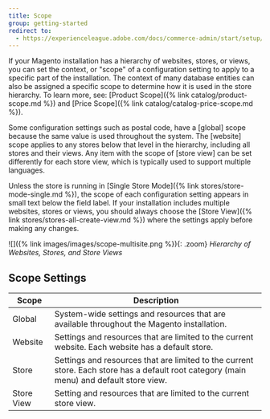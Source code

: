 ```yaml
---
title: Scope
group: getting-started
redirect to:
  - https://experienceleague.adobe.com/docs/commerce-admin/start/setup/websites-stores-views.html#scope-settings
---
```


If your Magento installation has a hierarchy of websites, stores, or views, you can set the context, or "scope" of a configuration setting to apply to a specific part of the installation. The context of many database entities can also be assigned a specific scope to determine how it is used in the store hierarchy. To learn more, see: [Product Scope]({% link catalog/product-scope.md %}) and [Price Scope]({% link catalog/catalog-price-scope.md %}).

Some configuration settings such as postal code, have a [global] scope because the same value is used throughout the system. The [website] scope applies to any stores below that level in the hierarchy, including all stores and their views. Any item with the scope of [store view] can be set differently for each store view, which is typically used to support multiple languages.

Unless the store is running in [Single Store Mode]({% link stores/store-mode-single.md %}), the scope of each configuration setting appears in small text below the field label. If your installation includes multiple websites, stores or views, you should always choose the [Store View]({% link stores/stores-all-create-view.md %}) where the settings apply before making any changes.

![]({% link images/images/scope-multisite.png %}){: .zoom}
*Hierarchy of Websites, Stores, and Store Views*

## Scope Settings

|Scope|Description|
|--- |--- |
|Global|System-wide settings and resources that are available throughout the Magento installation.|
|Website|Settings and resources that are limited to the current website. Each website has a default store.|
|Store|Settings and resources that are limited to the current store. Each store has a default root category (main menu) and default store view.|
|Store View|Setting and resources that are limited to the current store view.|
